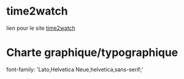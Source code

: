 # time2watch

lien pour le site [time2watch](https://thomas-snc.github.io/time2watch/)

# Charte graphique/typographique
font-family: 'Lato,Helvetica Neue,helvetica,sans-serif;'

